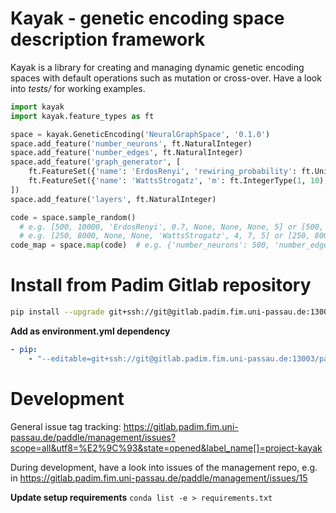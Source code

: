 # Kayak - genetic encoding space description framework
Kayak is a library for creating and managing dynamic genetic encoding spaces with default operations such as mutation or cross-over.
Have a look into *tests/* for working examples.

```python
import kayak
import kayak.feature_types as ft

space = kayak.GeneticEncoding('NeuralGraphSpace', '0.1.0')
space.add_feature('number_neurons', ft.NaturalInteger)
space.add_feature('number_edges', ft.NaturalInteger)
space.add_feature('graph_generator', [
    ft.FeatureSet({'name': 'ErdosRenyi', 'rewiring_probability': ft.UnitFloat}),
    ft.FeatureSet({'name': 'WattsStrogatz', 'm': ft.IntegerType(1, 10), 'k': ft.IntegerType(1, 20)})
])
space.add_feature('layers', ft.NaturalInteger)

code = space.sample_random()
  # e.g. [500, 10000, 'ErdosRenyi', 0.7, None, None, None, 5] or [500, 10000, 0, 'ErdosRenyi', 0.7, 5]
  # e.g. [250, 8000, None, None, 'WattsStrogatz', 4, 7, 5] or [250, 8000, 1, 'WattsStrogatz', 4, 7, 5] 
code_map = space.map(code)  # e.g. {'number_neurons': 500, 'number_edges': 10000, 'graph_generator': 0, 'name': 'ErdosRenyi', 'rewiring_probability': 0.7', 'number_layers': 5 }
```


# Install from Padim Gitlab repository
```bash
pip install --upgrade git+ssh://git@gitlab.padim.fim.uni-passau.de:13003/paddle/kayak.git
```

**Add as environment.yml dependency**
```yaml
- pip:
    - "--editable=git+ssh://git@gitlab.padim.fim.uni-passau.de:13003/paddle/kayak.git#egg=kayak-master"
```

# Development
General issue tag tracking: https://gitlab.padim.fim.uni-passau.de/paddle/management/issues?scope=all&utf8=%E2%9C%93&state=opened&label_name[]=project-kayak

During development, have a look into issues of the management repo, e.g. in https://gitlab.padim.fim.uni-passau.de/paddle/management/issues/15

**Update setup requirements**
``conda list -e > requirements.txt``